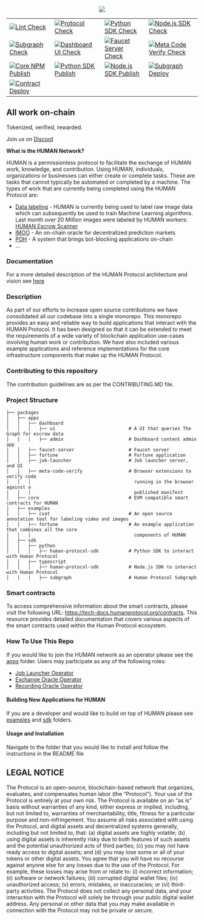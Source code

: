 <p align="center">
<a href="https://www.humanprotocol.org/"><img src="https://user-images.githubusercontent.com/104898604/201488028-2b0f29cb-c620-484f-991f-4a8b16efd7cc.png" /></a></p>

| | | | |
| --- | --- | --- | --- |
| [![Lint Check](https://github.com/humanprotocol/human-protocol/actions/workflows/ci-lint.yaml/badge.svg?branch=main)](https://github.com/humanprotocol/human-protocol/actions/workflows/ci-lint.yaml) | [![Protocol Check](https://github.com/humanprotocol/human-protocol/actions/workflows/ci-test-core.yaml/badge.svg?branch=main)](https://github.com/humanprotocol/human-protocol/actions/workflows/ci-test-core.yaml) | [![Python SDK Check](https://github.com/humanprotocol/human-protocol/actions/workflows/ci-test-python-sdk.yaml/badge.svg?branch=main)](https://github.com/humanprotocol/human-protocol/actions/workflows/ci-test-python-sdk.yaml) | [![Node.js SDK Check](https://github.com/humanprotocol/human-protocol/actions/workflows/ci-test-node-sdk.yaml/badge.svg?branch=main)](https://github.com/humanprotocol/human-protocol/actions/workflows/ci-test-node-sdk.yaml) |
| [![Subgraph Check](https://github.com/humanprotocol/human-protocol/actions/workflows/ci-test-subgraph.yaml/badge.svg?branch=main)](https://github.com/humanprotocol/human-protocol/actions/workflows/ci-test-subgraph.yaml) | [![Dashboard UI Check](https://github.com/humanprotocol/human-protocol/actions/workflows/ci-test-dashboard-ui.yaml/badge.svg?branch=main)](https://github.com/humanprotocol/human-protocol/actions/workflows/ci-test-dashboard-ui.yaml) | [![Faucet Server Check](https://github.com/humanprotocol/human-protocol/actions/workflows/ci-test-faucet-server.yaml/badge.svg?branch=main)](https://github.com/humanprotocol/human-protocol/actions/workflows/ci-test-faucet-server.yaml) | [![Meta Code Verify Check](https://github.com/humanprotocol/human-protocol/actions/workflows/ci-test-meta-code-verify.yaml/badge.svg?branch=main)](https://github.com/humanprotocol/human-protocol/actions/workflows/ci-test-meta-code-verify.yaml) |
| [![Core NPM Publish](https://github.com/humanprotocol/human-protocol/actions/workflows/cd-core.yaml/badge.svg?event=release)](https://github.com/humanprotocol/human-protocol/actions/workflows/cd-core.yaml) | [![Python SDK Publish](https://github.com/humanprotocol/human-protocol/actions/workflows/cd-python-sdk.yaml/badge.svg?event=release)](https://github.com/humanprotocol/human-protocol/actions/workflows/cd-python-sdk.yaml) | [![Node.js SDK Publish](https://github.com/humanprotocol/human-protocol/actions/workflows/cd-node-sdk.yaml/badge.svg?event=release)](https://github.com/humanprotocol/human-protocol/actions/workflows/cd-node-sdk.yaml) | [![Subgraph Deploy](https://github.com/humanprotocol/human-protocol/actions/workflows/cd-subgraph.yaml/badge.svg?branch=main)](https://github.com/humanprotocol/human-protocol/actions/workflows/cd-subgraph.yaml) |
| [![Contract Deploy](https://github.com/humanprotocol/human-protocol/actions/workflows/cd-deploy-contracts.yaml/badge.svg?event=workflow_dispatch)](https://github.com/humanprotocol/human-protocol/actions/workflows/cd-deploy-contracts.yaml) |  |  |  |


## All work on-chain

Tokenized, verified, rewarded.

Join us on [Discord](http://hmt.ai/discord)

**What is the HUMAN Network?**

HUMAN is a permissionless protocol to facilitate the exchange of HUMAN work, knowledge, and contribution.  Using HUMAN, individuals, organizations or businesses can either create or complete tasks.  These are tasks that cannot typically be automated or completed by a machine.  The types of work that are currently being completed using the HUMAN Protocol are:

* [Data labeling](https://app.humanprotocol.org/) - HUMAN is currently being used to label raw image data which can subsequently be used to train Machine Learning algorithms.  Last month over 20 Million images were labeled by HUMAN workers: [HUMAN Escrow Scanner](https://dashboard.humanprotocol.org/)
* [IMOO](https://www.humanprotocol.org/imoo) - An on-chain oracle for decentralized prediction markets
* [POH](https://www.humanprotocol.org/proof-of-humanity) - A system that brings bot-blocking applications on-chain
* …

### Documentation

For a more detailed description of the HUMAN Protocol architecture and vision see [here](https://tech-docs.humanprotocol.org/)

### Description

As part of our efforts to increase open source contributions we have consolidated all our codebase into a single monorepo.  This monorepo provides an easy and reliable way to  build applications that interact with the HUMAN Protocol.  It has been designed so that it can be extended to meet the requirements of a wide variety of blockchain application use-cases involving human work or contribution.  We have also included various example applications and reference implementations for the core infrastructure components that make up the HUMAN Protocol.

### Contributing to this repository

The contribution guidelines are as per the CONTRIBUTING.MD file.

### Project Structure

```raw
├── packages
│   ├── apps
│   │   ├── dashboard
│   │   │   ├── ui                           # A UI that queries The Graph for escrow data
│   │   │   ├── admin                        # Dashboard content admin app
│   │   ├── faucet-server                    # Faucet server
│   │   ├── fortune                          # Fortune application
│   │   ├── job-launcher                     # Job launcher server, and UI
│   │   ├── meta-code-verify                 # Browser extensions to verify code
│   │   │                                      running in the browser against a
│   │   │                                      published manifest
│   ├── core                                 # EVM compatible smart contracts for HUMAN
│   ├── examples
│   │   ├── cvat                             # An open source annotation tool for labeling video and images
│   │   ├── fortune                          # An example application that combines all the core
│   │   │                                      components of HUMAN
│   ├── sdk
│   │   ├── python
│   │   │   ├── human-protocol-sdk           # Python SDK to interact with Human Protocol
│   │   ├── typescript
│   │   │   ├── human-protocol-sdk           # Node.js SDK to interact with Human Protocol
│   │   │   ├── subgraph                     # Human Protocol Subgraph
```
### Smart contracts
To access comprehensive information about the smart contracts, please visit the following URL: https://tech-docs.humanprotocol.org/contracts. This resource provides detailed documentation that covers various aspects of the smart contracts used within the Human Protocol ecosystem.

### How To Use This Repo

If you would like to join the HUMAN network as an operator please see the [apps](https://github.com/humanprotocol/human-protocol/tree/main/packages/apps) folder.  Users may participate as any of the following roles:

* [Job Launcher Operator](https://github.com/humanprotocol/human-protocol/tree/main/packages/apps/job-launcher)
* [Exchange Oracle Operator](https://github.com/humanprotocol/human-protocol/tree/main/packages/apps/fortune/exchange-oracle)
* [Recording Oracle Operator](https://github.com/humanprotocol/human-protocol/tree/main/packages/apps/fortune/recording-oracle)

#### Building New Applications for HUMAN

If you are a developer and would like to build on top of HUMAN please see [examples](https://github.com/humanprotocol/human-protocol/tree/main/packages/examples) and [sdk](https://github.com/humanprotocol/human-protocol/tree/main/packages/sdk) folders.

#### Usage and Installation

Navigate to the folder that you would like to install and follow the instructions in the README file

## LEGAL NOTICE

The Protocol is an open-source, blockchain-based network that organizes, evaluates, and compensates human labor (the “Protocol”).  Your use of the Protocol is entirely at your own risk. The Protocol is available on an “as is” basis without warranties of any kind, either express or implied, including, but not limited to, warranties of merchantability, title, fitness for a particular purpose and non-infringement. You assume all risks associated with using the Protocol, and digital assets   and   decentralized   systems   generally,   including   but   not
limited to, that: (a) digital assets are highly volatile; (b) using digital assets is inherently risky due to both features of such assets and the potential unauthorized acts of third parties; (c) you may not have ready access to digital assets; and (d) you may lose some or all of your tokens or other digital assets. You agree that you will have no recourse against anyone else for any losses due to the use of the Protocol. For example, these losses may arise from or relate to: (i) incorrect   information;   (ii)   software   or   network   failures;  (iii) corrupted digital wallet files; (iv) unauthorized access; (v) errors, mistakes, or inaccuracies; or (vi) third-party activities. The Protocol does not collect any personal data, and your interaction with the Protocol will solely be through your public digital wallet address. Any personal or other data that you may make available in connection with the Protocol may not be private or secure.
